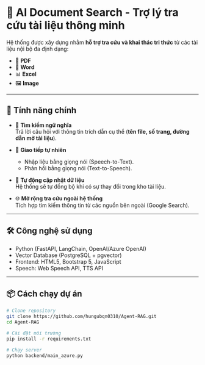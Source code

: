 # 📘 AI Document Search - Trợ lý tra cứu tài liệu thông minh

Hệ thống được xây dựng nhằm **hỗ trợ tra cứu và khai thác tri thức** từ các tài liệu nội bộ đa định dạng:

- 📄 **PDF**
- 📝 **Word**
- 📊 **Excel**
- 🖼️ **Image**

---

## 🚀 Tính năng chính

- 🔎 **Tìm kiếm ngữ nghĩa**  
  Trả lời câu hỏi với thông tin trích dẫn cụ thể (**tên file, số trang, đường dẫn mở tài liệu**).

- 💬 **Giao tiếp tự nhiên**  
  - Nhập liệu bằng giọng nói (Speech-to-Text).  
  - Phản hồi bằng giọng nói (Text-to-Speech).  

- 🔄 **Tự động cập nhật dữ liệu**  
  Hệ thống sẽ tự đồng bộ khi có sự thay đổi trong kho tài liệu.

- 🌐 **Mở rộng tra cứu ngoài hệ thống**  
  Tích hợp tìm kiếm thông tin từ các nguồn bên ngoài (Google Search).

---

## 🛠️ Công nghệ sử dụng
- Python (FastAPI, LangChain, OpenAI/Azure OpenAI)
- Vector Database (PostgreSQL + pgvector)
- Frontend: HTML5, Bootstrap 5, JavaScript
- Speech: Web Speech API, TTS API

---

## 📦 Cách chạy dự án

```bash
# Clone repository
git clone https://github.com/hungubqn0310/Agent-RAG.git
cd Agent-RAG

# Cài đặt môi trường
pip install -r requirements.txt

# Chạy server
python backend/main_azure.py
